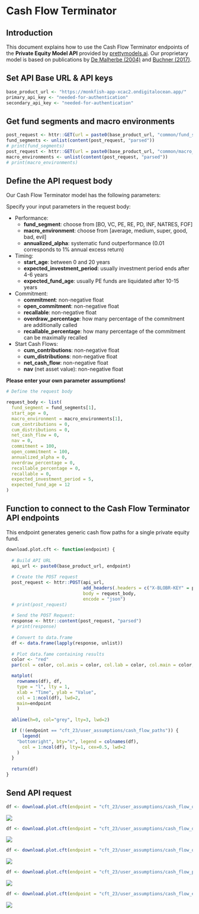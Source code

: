 Cash Flow Terminator
================

## Introduction

This document explains how to use the Cash Flow Terminator endpoints of
the **Private Equity Model API** provided by
[prettymodels.ai](https://prettymodels.ai). Our proprietary model is
based on publications by [De Malherbe
(2004)](https://doi.org/10.1142/S0219024904002359) and [Buchner
(2017)](https://doi.org/10.21314/JOR.2017.363).

## Set API Base URL & API keys

``` r
base_product_url <- "https://monkfish-app-xcac2.ondigitalocean.app/"
primary_api_key <- "needed-for-authentication"
secondary_api_key <- "needed-for-authentication"
```

## Get fund segments and macro environments

``` r
post_request <- httr::GET(url = paste0(base_product_url, "common/fund_segments"))
fund_segments <- unlist(content(post_request, "parsed"))
# print(fund_segments)
post_request <- httr::GET(url = paste0(base_product_url, "common/macro_environments"))
macro_environments <- unlist(content(post_request, "parsed"))
# print(macro_environments)
```

## Define the API request body

Our Cash Flow Terminator model has the following parameters:

Specify your input parameters in the request body:

- Performance:
  - **fund_segment**: choose from \[BO, VC, PE, RE, PD, INF, NATRES,
    FOF\]
  - **macro_environment**: choose from \[average, medium, super, good,
    bad, evil\]
  - **annualized_alpha**: systematic fund outperformance (0.01
    corresponds to 1% annual excess return)
- Timing:
  - **start_age**: between 0 and 20 years
  - **expected_investment_period**: usually investment period ends after
    4-6 years
  - **expected_fund_age**: usually PE funds are liquidated after 10-15
    years
- Commitment:
  - **commitment**: non-negative float
  - **open_commitment**: non-negative float
  - **recallable**: non-negative float
  - **overdraw_percentage**: how many percentage of the commitment are
    additionally called
  - **recallable_percentage**: how many percentage of the commitment can
    be maximally recalled
- Start Cash Flows:
  - **cum_contributions**: non-negative float
  - **cum_distributions**: non-negative float
  - **net_cash_flow**: non-negative float
  - **nav** (net asset value): non-negative float

**Please enter your own parameter assumptions!**

``` r
# Define the request body

request_body <- list(
  fund_segment = fund_segments[1],
  start_age = 0,
  macro_environment = macro_environments[1],
  cum_contributions = 0,
  cum_distributions = 0,
  net_cash_flow = 0,
  nav = 0,
  commitment = 100,
  open_commitment = 100,
  annualized_alpha = 0,
  overdraw_percentage = 0,
  recallable_percentage = 0,
  recallable = 0,
  expected_investment_period = 5,
  expected_fund_age = 12
)
```

## Function to connect to the Cash Flow Terminator API endpoints

This endpoint generates generic cash flow paths for a single private
equity fund.

``` r
download.plot.cft <- function(endpoint) {
  
  # Build API URL
  api_url <- paste0(base_product_url, endpoint)
  
  # Create the POST request
  post_request <- httr::POST(api_url,
                             add_headers(.headers = c("X-BLOBR-KEY" = primary_api_key)),
                             body = request_body,
                             encode = "json")
  # print(post_request)
  
  # Send the POST Request:
  response <- httr::content(post_request, "parsed")
  # print(response)
  
  # Convert to data.frame
  df <- data.frame(lapply(response, unlist))
  
  # Plot data.fame containing results
  color <- "red"
  par(col = color, col.axis = color, col.lab = color, col.main = color, col.sub = color, fg = color)

  matplot(
    rownames(df), df, 
    type = "l", lty = 1, 
    xlab = "Time", ylab = "Value", 
    col = 1:ncol(df), lwd=2,
    main=endpoint
    )
  
  abline(h=0, col="grey", lty=3, lwd=2)

  if (!(endpoint == "cft_23/user_assumptions/cash_flow_paths")) {
      legend(
    "bottomright", bty="n", legend = colnames(df), 
      col = 1:ncol(df), lty=1, cex=0.5, lwd=2
    )
  }
  
  return(df)
}
```

## Send API request

``` r
df <- download.plot.cft(endpoint = "cft_23/user_assumptions/cash_flow_quantiles?quantile=0.1")
```

![](cash_flow_expectations_files/figure-gfm/send%20API%20requests-1.png)<!-- -->

``` r
df <- download.plot.cft(endpoint = "cft_23/user_assumptions/cash_flow_quantiles?quantile=0.9")
```

![](cash_flow_expectations_files/figure-gfm/send%20API%20requests-2.png)<!-- -->

``` r
df <- download.plot.cft(endpoint = "cft_23/user_assumptions/cash_flow_quantiles?quantile=0.5")
```

![](cash_flow_expectations_files/figure-gfm/send%20API%20requests-3.png)<!-- -->

``` r
df <- download.plot.cft(endpoint = "cft_23/user_assumptions/cash_flow_paths")
```

![](cash_flow_expectations_files/figure-gfm/send%20API%20requests-4.png)<!-- -->

``` r
df <- download.plot.cft(endpoint = "cft_23/user_assumptions/cash_flow_expectations")
```

![](cash_flow_expectations_files/figure-gfm/send%20API%20requests-5.png)<!-- -->

